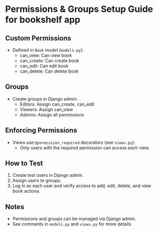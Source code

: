 # Permissions & Groups Setup Guide for bookshelf app

## Custom Permissions
- Defined in `Book` model (`models.py`):
    - can_view: Can view book
    - can_create: Can create book
    - can_edit: Can edit book
    - can_delete: Can delete book

## Groups
- Create groups in Django admin:
    - Editors: Assign can_create, can_edit
    - Viewers: Assign can_view
    - Admins: Assign all permissions

## Enforcing Permissions
- Views use `@permission_required` decorators (see `views.py`):
    - Only users with the required permission can access each view.

## How to Test
1. Create test users in Django admin.
2. Assign users to groups.
3. Log in as each user and verify access to add, edit, delete, and view book actions.

## Notes
- Permissions and groups can be managed via Django admin.
- See comments in `models.py` and `views.py` for more details.
